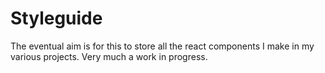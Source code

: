 # Styleguide
The eventual aim is for this to store all the react components I make in my various projects. Very much a work in progress.
